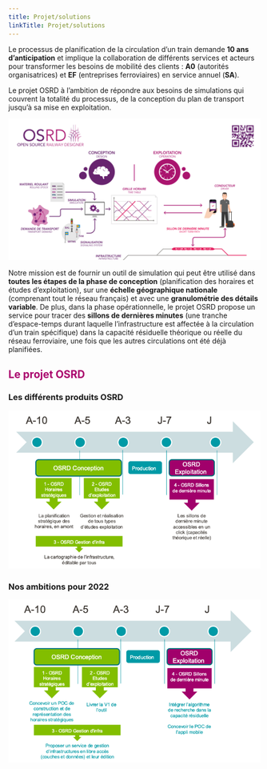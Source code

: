 ```yaml
---
title: Projet/solutions
linkTitle: Projet/solutions
---
```


Le processus de planification de la circulation d’un train demande **10 ans d’anticipation** et implique la collaboration de différents services et acteurs pour transformer les besoins de mobilité des clients : **A0** (autorités organisatrices) et **EF** (entreprises ferroviaires) en service annuel (**SA**). 


Le projet OSRD à l’ambition de répondre aux besoins de simulations qui couvrent la totalité du processus, de la conception du plan de transport jusqu’à sa mise en exploitation.

![OSRD presentation](osrd_presentation.png)

Notre mission est de fournir un outil de simulation qui peut être utilisé dans **toutes les étapes de la phase de conception** (planification des horaires et études d’exploitation), sur une **échelle géographique nationale** (comprenant tout le réseau français) et avec une **granulométrie des détails variable**. De plus, dans la phase opérationnelle, le projet OSRD propose un service pour tracer des **sillons de dernières minutes** (une tranche d’espace-temps durant laquelle l’infrastructure est affectée à la circulation d’un train spécifique) dans la capacité résiduelle théorique ou réelle du réseau ferroviaire, une fois que les autres circulations ont été déjà planifiées.

## <font color=#aa026d>Le projet OSRD</font>

### Les différents produits OSRD

![OSRD projet](osrd_projet.png)

### Nos ambitions pour 2022

![OSRD ambitions](osrd_ambitions.png)
